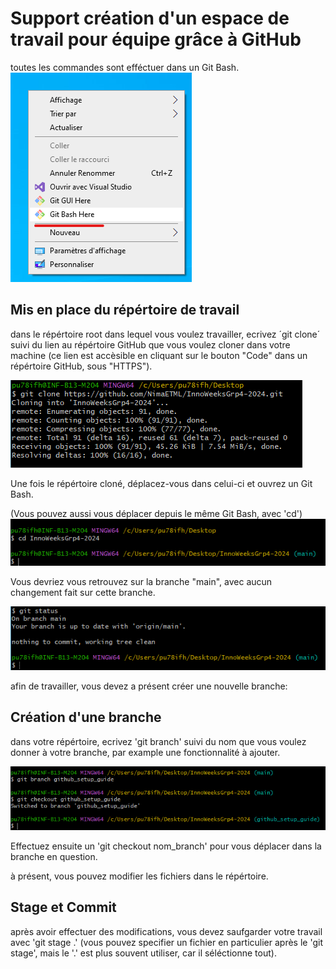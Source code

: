 # Support création d'un espace de travail pour équipe grâce à GitHub

toutes les commandes sont efféctuer dans un Git Bash.
![Git Bash Image](/github_setup_images/git_bash_highlight.png "Open Git Bash")

## Mis en place du répértoire de travail

dans le répértoire root dans lequel vous voulez travailler, ecrivez
´git clone´
suivi du lien au répértoire GitHub que vous voulez cloner dans votre machine (ce lien est accèsible en cliquant sur le bouton "Code" dans un répértoire GitHub, sous "HTTPS").

![Git Clone Command](/github_setup_images/git_clone_command.png "Clones Remote Repository")

Une fois le répértoire cloné, déplacez-vous dans celui-ci et ouvrez un Git Bash.

(Vous pouvez aussi vous déplacer depuis le même Git Bash, avec 'cd')
![CD Command](/github_setup_images/get_to_cloned_repository.png "Get To Cloned Repository")

Vous devriez vous retrouvez sur la branche "main", avec aucun changement fait sur cette branche.

![Git Status Command](/github_setup_images/git_status_command.png "Get Repository Status")

afin de travailler, vous devez a présent créer une nouvelle branche:

## Création d'une branche

dans votre répértoire, ecrivez
'git branch'
suivi du nom que vous voulez donner à votre branche, par example une fonctionnalité à ajouter.

![Git Branch And Checkout Command](/github_setup_images/git_branch_and_checkout_command.png "Create And Move To Branch")

Effectuez ensuite un 'git checkout nom_branch' pour vous déplacer dans la branche en question.

à présent, vous pouvez modifier les fichiers dans le répértoire.

## Stage et Commit

après avoir effectuer des modifications, vous devez saufgarder votre travail avec 'git stage .' (vous pouvez specifier un fichier en particulier après le 'git stage', mais le '.' est plus souvent utiliser, car il séléctionne tout).